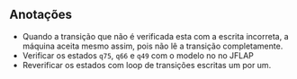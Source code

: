 ## Anotações

- Quando a transição que não é verificada esta com a escrita incorreta, a máquina aceita mesmo assim, pois não lê a transição completamente.
- Verificar os estados `q75`, `q66` e `q49` com o modelo no no JFLAP
- Reverificar os estados com loop de transições escritas um por um.



